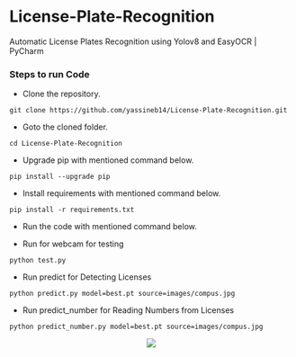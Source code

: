 # License-Plate-Recognition
Automatic License Plates Recognition using Yolov8 and EasyOCR | PyCharm



### Steps to run Code
- Clone the repository.
```
git clone https://github.com/yassineb14/License-Plate-Recognition.git
```
- Goto the cloned folder.
```
cd License-Plate-Recognition
```
- Upgrade pip with mentioned command below.
```
pip install --upgrade pip
```
- Install requirements with mentioned command below.
```
pip install -r requirements.txt
```
- Run the code with mentioned command below.

 - Run for webcam for testing
 
`python test.py`

 - Run predict for Detecting Licenses

`python predict.py model=best.pt source=images/compus.jpg`

 - Run predict_number for Reading Numbers from Licenses

`python predict_number.py model=best.pt source=images/compus.jpg`

<p align="center">
<img src="https://github.com/yassineb14/License-Plate-Recognition/">
</p>

 
 
